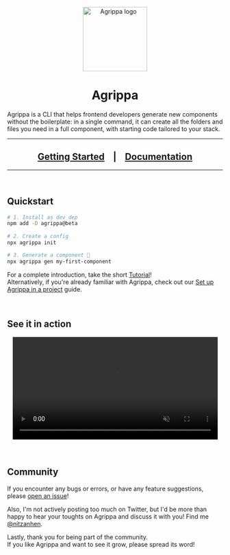 <p align="center">
  <img src="https://www.agrippa.dev/agrippa.svg" align="center" width="150px" alt="Agrippa logo" />
  <h1 display="inline" align="center"><strong>Agrippa</strong></h1>
</p>

Agrippa is a CLI that helps frontend developers generate new components without the boilerplate: in a single command, it can create all the folders and files you need in a full component, with starting code tailored to your stack.

<hr/>
  <h2 align="center">
    <strong>
      <a href="https://github.com/NitzanHen/agrippa">Getting Started</a>
      &nbsp;&nbsp;&nbsp;|&nbsp;&nbsp;&nbsp;
      <a href="https://github.com/NitzanHen/agrippa">Documentation</a>
    </strong>
  </h2>
<hr/>

<br/>

## Quickstart

```bash
# 1. Install as dev dep
npm add -D agrippa@beta
 
# 2. Create a config
npx agrippa init

# 3. Generate a component 🚀
npx agrippa gen my-first-component
```

For a complete introduction, take the short [Tutorial](https://www.agrippa.dev/getting-started/)! <br/>
Alternatively, if you're already familiar with Agrippa, check out our [Set up Agrippa in a project](https://www.agrippa.dev/guides/setup-agrippa-in-a-project/) guide.

<br/>

## See it in action

<div align="center">
  <video controls loop autoplay muted align="center" width="95%">
    <source src="https://www.agrippa.dev/showcase.mp4" type="video/mp4">
  </video>
</div>
<br/>

<br/>

## Community

If you encounter any bugs or errors, or have any feature suggestions, please [open an issue](https://github.com/NitzanHen/agrippa/issues)!

Also, I'm not actively posting too much on Twitter, but I'd be more than happy to hear your toughts on Agrippa and discuss it with you! Find me [@nitzanhen](https://twitter.com/nitzanhen).

Lastly, thank you for being part of the community. <br/>
If you like Agrippa and want to see it grow, please spread its word!
